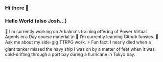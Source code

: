 ### Hi there 👋

### Hello World (also Josh...)
🔭 I’m currently working on Arkahna's training offering of Power Virtual Agents in a Day course material.\n
🌱 I’m currently learning Github funsies.
💬 Ask me about my side-gig TTRPG work.
⚡ Fun fact: I nearly died when a giant tanker missed the navy ship I was on by a matter of feet when it was cold-drifting through a port bay during a hurricane in Tokyo bay.

<!--
**PhilBeckwith/PhilBeckwith** is a ✨ _special_ ✨ repository because its `README.md` (this file) appears on your GitHub profile.

Here are some ideas to get you started:

- 🔭 I’m currently working on ...
- 🌱 I’m currently learning ...
- 👯 I’m looking to collaborate on ...
- 🤔 I’m looking for help with ...
- 💬 Ask me about ...
- 📫 How to reach me: ...
- 😄 Pronouns: ...
- ⚡ Fun fact: ...
-->

